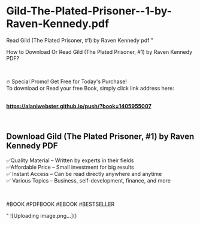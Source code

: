 # Gild-The-Plated-Prisoner--1-by-Raven-Kennedy.pdf
Read Gild (The Plated Prisoner, #1) by Raven Kennedy pdf
"<p>How to Download Or Read Gild (The Plated Prisoner, #1) by Raven Kennedy PDF?</p>
<p>&nbsp;</p>
<p>&#128293;  Special Promo! Get Free for Today's Purchase!<br />To download or Read your free Book, simply click link address here:&nbsp;<br />&nbsp;</p>
<p><a href=""https://alaniwebster.github.io/push/?book=1405955007""><strong>https://alaniwebster.github.io/push/?book=1405955007</strong></a></p>
<p>&nbsp;</p>
<h2>Download Gild (The Plated Prisoner, #1) by Raven Kennedy PDF</h2>
<p>&#x2705;Quality Material &ndash; Written by experts in their fields<br />&#x2705;Affordable Price &ndash; Small investment for big results<br />&#x2705; Instant Access &ndash; Can be read directly anywhere and anytime<br />&#x2705; Various Topics &ndash; Business, self-development, finance, and more</p>
<p>&nbsp;</p>
<p>#BOOK #PDFBOOK #EBOOK #BESTSELLER</p>
"
![Uploading image.png…]()
